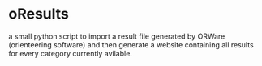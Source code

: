 # oResults
a small python script to import a result file generated by ORWare (orienteering software) and then generate a website containing all results for every category currently avilable.
